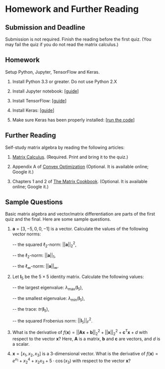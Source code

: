 Homework and Further Reading
============


Submission and Deadline
---------

Submission is not required. Finish the reading before the first quiz. (You may fail the quiz if you do not read the matrix calculus.)


Homework
---------

Setup Python, Jupyter, TensorFlow and Keras.

1. Install Python 3.3 or greater. Do not use Python 2.X
    
2. Install Jupyter notebook: [[guide](http://jupyter.org/install)]
    
3. Install TensorFlow: [[guide](https://www.tensorflow.org/install/)]
    
4. Install Keras: [[guide](https://keras.io/#installation)]
    
5. Make sure Keras has been properly installed: [[run the code](https://keras.io/#getting-started-30-seconds-to-keras)]


Further Reading
---------

Self-study matrix algebra by reading the following articles:

1. [Matrix Calculus](Reading/MatrixCalculus.pdf). (Required. Print and bring it to the quiz.)
    
2. Appendix A of [Convex Optimization]() (Optional. It is available online; Google it.)
    
3. Chapters 1 and 2 of [The Matrix Cookbook](). (Optional. It is available online; Google it.)


Sample Questions
---------

Basic matrix algebra and vector/matrix differentiation are parts of the first quiz and the final. Here are some sample questions.

1. $\mathbf{a} = [3, -5, 0, 0, -1]$ is a vector. Calculate the values of the following vector norms:

    -- the squared $\ell_2$-norm: $|| \mathbf{a} ||_2^2$, 
    
    -- the $\ell_2$-norm: $|| \mathbf{a} ||_1$,
    
    -- the $\ell_\infty$-norm: $|| \mathbf{a} ||_\infty$.

2. Let $\mathbf{I}_{5}$ be the $5\times 5$ identity matrix. Calculate the following values:

    -- the largest eigenvalue: $\lambda_{\max} ( \mathbf{I}_{5} )$,
    
    -- the smallest eigenvalue: $\lambda_{\min} ( \mathbf{I}_{5} )$,
    
    -- the trace: $tr ( \mathbf{I}_{5} )$,
    
    -- the squared Frobenius norm: $|| \mathbf{I}_{5} ||_F^2$.

3. What is the derivative of $f (\mathbf{x}) = || \mathbf{A} \mathbf{x} + \mathbf{b} ||_2^2 + || \mathbf{x} ||_2^2 + \mathbf{c}^T \mathbf{x} + d$ with respect to the vector $\mathbf{x}$? Here, $\mathbf{A}$ is a matrix, $\mathbf{b}$ and $\mathbf{c}$ are vectors, and $d$ is a scalar.

4. $\mathbf{x} = [x_1, x_2 , x_3]$ is a 3-dimensional vector. What is the derivative of $f (\mathbf{x}) = e^{x_1} + x_2^4 + x_2 x_3 + 5 \cdot \cos (x_3)$ with respect to the vector $\mathbf{x}$?
